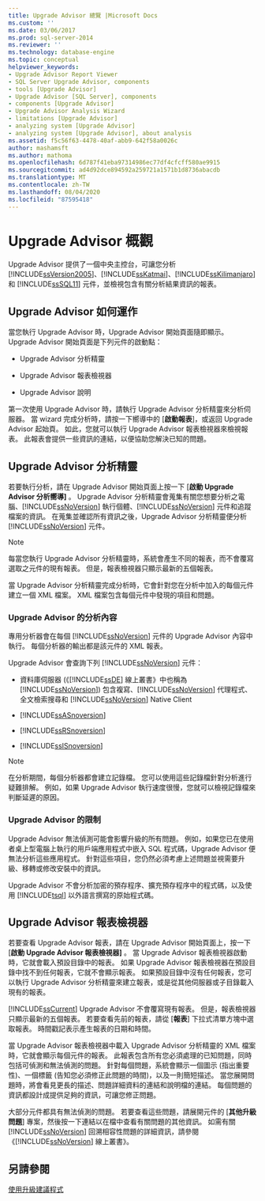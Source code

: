 ```yaml
---
title: Upgrade Advisor 總覽 |Microsoft Docs
ms.custom: ''
ms.date: 03/06/2017
ms.prod: sql-server-2014
ms.reviewer: ''
ms.technology: database-engine
ms.topic: conceptual
helpviewer_keywords:
- Upgrade Advisor Report Viewer
- SQL Server Upgrade Advisor, components
- tools [Upgrade Advisor]
- Upgrade Advisor [SQL Server], components
- components [Upgrade Advisor]
- Upgrade Advisor Analysis Wizard
- limitations [Upgrade Advisor]
- analyzing system [Upgrade Advisor]
- analyzing system [Upgrade Advisor], about analysis
ms.assetid: f5c56f63-4478-40af-abb9-642f58a0026c
author: mashamsft
ms.author: mathoma
ms.openlocfilehash: 6d787f41eba97314986ec77df4cfcff580ae9915
ms.sourcegitcommit: ad4d92dce894592a259721a1571b1d8736abacdb
ms.translationtype: MT
ms.contentlocale: zh-TW
ms.lasthandoff: 08/04/2020
ms.locfileid: "87595418"
---
```

# <a name="upgrade-advisor-overview"></a>Upgrade Advisor 概觀
  Upgrade Advisor 提供了一個中央主控台，可讓您分析 [!INCLUDE[ssVersion2005](../../includes/ssversion2005-md.md)]、[!INCLUDE[ssKatmai](../../includes/sskatmai-md.md)]、[!INCLUDE[ssKilimanjaro](../../includes/sskilimanjaro-md.md)] 和 [!INCLUDE[ssSQL11](../../includes/sssql11-md.md)] 元件，並檢視包含有關分析結果資訊的報表。  
  
## <a name="how-upgrade-advisor-works"></a>Upgrade Advisor 如何運作  
 當您執行 Upgrade Advisor 時，Upgrade Advisor 開始頁面隨即顯示。 Upgrade Advisor 開始頁面是下列元件的啟動點：  
  
-   Upgrade Advisor 分析精靈  
  
-   Upgrade Advisor 報表檢視器  
  
-   Upgrade Advisor 說明  
  
 第一次使用 Upgrade Advisor 時，請執行 Upgrade Advisor 分析精靈來分析伺服器。 當 wizard 完成分析時，請按一下嚮導中的 [**啟動報表**]，或返回 Upgrade Advisor 起始頁。 如此，您就可以執行 Upgrade Advisor 報表檢視器來檢視報表。 此報表會提供一些資訊的連結，以便協助您解決已知的問題。  
  
## <a name="upgrade-advisor-analysis-wizard"></a>Upgrade Advisor 分析精靈  
 若要執行分析，請在 Upgrade Advisor 開始頁面上按一下 [**啟動 Upgrade Advisor 分析嚮導]** 。 Upgrade Advisor 分析精靈會蒐集有關您想要分析之電腦、[!INCLUDE[ssNoVersion](../../includes/ssnoversion-md.md)] 執行個體、[!INCLUDE[ssNoVersion](../../includes/ssnoversion-md.md)] 元件和追蹤檔案的資訊。 在蒐集並確認所有資訊之後，Upgrade Advisor 分析精靈便分析 [!INCLUDE[ssNoVersion](../../includes/ssnoversion-md.md)] 元件。  
  
> [!NOTE]  
>  每當您執行 Upgrade Advisor 分析精靈時，系統會產生不同的報表，而不會覆寫選取之元件的現有報表。 但是，報表檢視器只顯示最新的五個報表。  
  
 當 Upgrade Advisor 分析精靈完成分析時，它會針對您在分析中加入的每個元件建立一個 XML 檔案。 XML 檔案包含每個元件中發現的項目和問題。  
  
### <a name="what-upgrade-advisor-analyzes"></a>Upgrade Advisor 的分析內容  
 專用分析器會在每個 [!INCLUDE[ssNoVersion](../../includes/ssnoversion-md.md)] 元件的 Upgrade Advisor 內容中執行。 每個分析器的輸出都是該元件的 XML 報表。  
  
 Upgrade Advisor 會查詢下列 [!INCLUDE[ssNoVersion](../../includes/ssnoversion-md.md)] 元件：  
  
-   資料庫伺服器 (《[!INCLUDE[ssDE](../../includes/ssde-md.md)] 線上叢書》中也稱為 [!INCLUDE[ssNoVersion](../../includes/ssnoversion-md.md)]) 包含複寫、[!INCLUDE[ssNoVersion](../../includes/ssnoversion-md.md)] 代理程式、全文檢索搜尋和 [!INCLUDE[ssNoVersion](../../includes/ssnoversion-md.md)] Native Client  
  
-   [!INCLUDE[ssASnoversion](../../includes/ssasnoversion-md.md)]  
  
-   [!INCLUDE[ssRSnoversion](../../includes/ssrsnoversion-md.md)]  
  
-   [!INCLUDE[ssISnoversion](../../includes/ssisnoversion-md.md)]  
  
> [!NOTE]  
>  在分析期間，每個分析器都會建立記錄檔。 您可以使用這些記錄檔針對分析進行疑難排解。 例如，如果 Upgrade Advisor 執行速度很慢，您就可以檢視記錄檔來判斷延遲的原因。  
  
### <a name="upgrade-advisor-limitations"></a>Upgrade Advisor 的限制  
 Upgrade Advisor 無法偵測可能會影響升級的所有問題。 例如，如果您已在使用者桌上型電腦上執行的用戶端應用程式中嵌入 SQL 程式碼，Upgrade Advisor 便無法分析這些應用程式。 針對這些項目，您仍然必須考慮上述問題並視需要升級、移轉或修改安裝中的資訊。  
  
 Upgrade Advisor 不會分析加密的預存程序、擴充預存程序中的程式碼，以及使用 [!INCLUDE[tsql](../../includes/tsql-md.md)] 以外語言撰寫的原始程式碼。  
  
## <a name="upgrade-advisor-report-viewer"></a>Upgrade Advisor 報表檢視器  
 若要查看 Upgrade Advisor 報表，請在 Upgrade Advisor 開始頁面上，按一下 [**啟動 Upgrade Advisor 報表檢視器]** 。 當 Upgrade Advisor 報表檢視器啟動時，它就會載入預設目錄中的報表。 如果 Upgrade Advisor 報表檢視器在預設目錄中找不到任何報表，它就不會顯示報表。 如果預設目錄中沒有任何報表，您可以執行 Upgrade Advisor 分析精靈來建立報表，或是從其他伺服器或子目錄載入現有的報表。  
  
 [!INCLUDE[ssCurrent](../../includes/sscurrent-md.md)] Upgrade Advisor 不會覆寫現有報表。 但是，報表檢視器只顯示最新的五個報表。 若要查看先前的報表，請從 [**報表**] 下拉式清單方塊中選取報表。 時間戳記表示產生報表的日期和時間。  
  
 當 Upgrade Advisor 報表檢視器中載入 Upgrade Advisor 分析精靈的 XML 檔案時，它就會顯示每個元件的報表。 此報表包含所有您必須處理的已知問題，同時包括可偵測和無法偵測的問題。 針對每個問題，系統會顯示一個圖示 (指出重要性)、一個標籤 (告知您必須修正此問題的時間)，以及一則簡短描述。 當您展開問題時，將會看見更長的描述、問題詳細資料的連結和說明檔的連結。 每個問題的資訊都設計成提供足夠的資訊，可讓您修正問題。  
  
 大部分元件都具有無法偵測的問題。 若要查看這些問題，請展開元件的 [**其他升級問題**] 專案，然後按一下連結以在檔中查看有關問題的其他資訊。 如需有關 [!INCLUDE[ssNoVersion](../../includes/ssnoversion-md.md)] 回溯相容性問題的詳細資訊，請參閱《[!INCLUDE[ssNoVersion](../../includes/ssnoversion-md.md)] 線上叢書》。  
  
## <a name="see-also"></a>另請參閱  
 [使用升級建議程式](../../../2014/sql-server/install/working-with-upgrade-advisor.md)  
  
  
